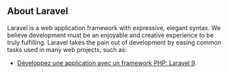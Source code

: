 
## About Laravel

Laravel is a web application framework with expressive, elegant syntax. We believe development must be an enjoyable and creative experience to be truly fulfilling. Laravel takes the pain out of development by easing common tasks used in many web projects, such as:

- [Développez une application avec un framework PHP: Laravel 9](https://www.youtube.com/watch?v=ajVyHWcLWp4&list=PLUet4sSSbP2NRJIzLG_rgOWPsJkexij83&ab_channel=Freehzaix%3AD%C3%A9veloppeurd%27Application).
